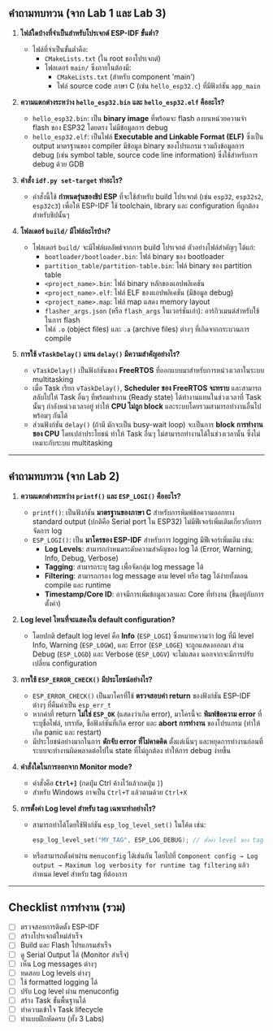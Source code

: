 ## คำถามทบทวน (จาก Lab 1 และ Lab 3)

1.  **ไฟล์ใดบ้างที่จำเป็นสำหรับโปรเจกต์ ESP-IDF ขั้นต่ำ?**
    * ไฟล์ที่จำเป็นขั้นต่ำคือ:
        * `CMakeLists.txt` (ใน root ของโปรเจกต์)
        * โฟลเดอร์ `main/` ซึ่งภายในต้องมี:
            * `CMakeLists.txt` (สำหรับ component 'main')
            * ไฟล์ source code ภาษา C (เช่น `hello_esp32.c`) ที่มีฟังก์ชัน `app_main`

2.  **ความแตกต่างระหว่าง `hello_esp32.bin` และ `hello_esp32.elf` คืออะไร?**
    * `hello_esp32.bin`: เป็น **binary image** ที่พร้อมจะ flash ลงบนหน่วยความจำ flash ของ ESP32 โดยตรง ไม่มีข้อมูลการ debug
    * `hello_esp32.elf`: เป็นไฟล์ **Executable and Linkable Format (ELF)** ซึ่งเป็น output มาตรฐานของ compiler มีข้อมูล binary ของโปรแกรม รวมถึงข้อมูลการ debug (เช่น symbol table, source code line information) ซึ่งใช้สำหรับการ debug ด้วย GDB

3.  **คำสั่ง `idf.py set-target` ทำอะไร?**
    * คำสั่งนี้ใช้ **กำหนดรุ่นของชิป ESP** ที่จะใช้สำหรับ build โปรเจกต์ (เช่น `esp32`, `esp32s2`, `esp32c3`) เพื่อให้ ESP-IDF ใช้ toolchain, library และ configuration ที่ถูกต้องสำหรับชิปนั้นๆ

4.  **โฟลเดอร์ `build/` มีไฟล์อะไรบ้าง?**
    * โฟลเดอร์ `build/` จะมีไฟล์ผลลัพธ์จากการ build โปรเจกต์ ตัวอย่างไฟล์สำคัญๆ ได้แก่:
        * `bootloader/bootloader.bin`: ไฟล์ binary ของ bootloader
        * `partition_table/partition-table.bin`: ไฟล์ binary ของ partition table
        * `<project_name>.bin`: ไฟล์ binary หลักของแอปพลิเคชัน
        * `<project_name>.elf`: ไฟล์ ELF ของแอปพลิเคชัน (มีข้อมูล debug)
        * `<project_name>.map`: ไฟล์ map แสดง memory layout
        * `flasher_args.json` (หรือ `flash_args` ในเวอร์ชันเก่า): อาร์กิวเมนต์สำหรับใช้ในการ flash
        * ไฟล์ `.o` (object files) และ `.a` (archive files) ต่างๆ ที่เกิดจากกระบวนการ compile

5.  **การใช้ `vTaskDelay()` แทน `delay()` มีความสำคัญอย่างไร?**
    * `vTaskDelay()` เป็นฟังก์ชันของ **FreeRTOS** ที่ออกแบบมาสำหรับการหน่วงเวลาในระบบ multitasking
    * เมื่อ Task เรียก `vTaskDelay()`, **Scheduler ของ FreeRTOS จะทราบ** และสามารถสลับไปให้ Task อื่นๆ ที่พร้อมทำงาน (Ready state) ได้ทำงานแทนในช่วงเวลาที่ Task นั้นๆ กำลังหน่วงเวลาอยู่ ทำให้ **CPU ไม่ถูก block** และระบบโดยรวมสามารถทำงานอื่นไปพร้อมๆ กันได้
    * ส่วนฟังก์ชัน `delay()` (ถ้ามี มักจะเป็น busy-wait loop) จะเป็นการ **block การทำงานของ CPU** โดยเปล่าประโยชน์ ทำให้ Task อื่นๆ ไม่สามารถทำงานได้ในช่วงเวลานั้น ซึ่งไม่เหมาะกับระบบ multitasking

---

## คำถามทบทวน (จาก Lab 2)

1.  **ความแตกต่างระหว่าง `printf()` และ `ESP_LOGI()` คืออะไร?**
    * `printf()`: เป็นฟังก์ชัน **มาตรฐานของภาษา C** สำหรับการพิมพ์ข้อความออกทาง standard output (ปกติคือ Serial port ใน ESP32) ไม่มีฟีเจอร์เพิ่มเติมเกี่ยวกับการจัดการ log
    * `ESP_LOGI()`: เป็น **มาโครของ ESP-IDF** สำหรับการ logging มีฟีเจอร์เพิ่มเติม เช่น:
        * **Log Levels**: สามารถกำหนดระดับความสำคัญของ log ได้ (Error, Warning, Info, Debug, Verbose)
        * **Tagging**: สามารถระบุ tag เพื่อจัดกลุ่ม log message ได้
        * **Filtering**: สามารถกรอง log message ตาม level หรือ tag ได้ง่ายทั้งตอน compile และ runtime
        * **Timestamp/Core ID**: อาจมีการเพิ่มข้อมูลเวลาและ Core ที่ทำงาน (ขึ้นอยู่กับการตั้งค่า)

2.  **Log level ไหนที่จะแสดงใน default configuration?**
    * โดยปกติ default log level คือ **Info** (`ESP_LOGI`) ซึ่งหมายความว่า log ที่มี level Info, Warning (`ESP_LOGW`), และ Error (`ESP_LOGE`) จะถูกแสดงออกมา ส่วน Debug (`ESP_LOGD`) และ Verbose (`ESP_LOGV`) จะไม่แสดง นอกจากจะมีการปรับเปลี่ยน configuration

3.  **การใช้ `ESP_ERROR_CHECK()` มีประโยชน์อย่างไร?**
    * `ESP_ERROR_CHECK()` เป็นมาโครที่ใช้ **ตรวจสอบค่า return** ของฟังก์ชัน ESP-IDF ต่างๆ ที่คืนค่าเป็น `esp_err_t`
    * หากค่าที่ return **ไม่ใช่ `ESP_OK`** (แสดงว่าเกิด error), มาโครนี้จะ **พิมพ์ข้อความ error** ที่ระบุชื่อไฟล์, บรรทัด, ชื่อฟังก์ชันที่เกิด error และ **abort การทำงาน** ของโปรแกรม (ทำให้เกิด panic และ restart)
    * มีประโยชน์อย่างมากในการ **ดักจับ error ที่ไม่คาดคิด** ตั้งแต่เนิ่นๆ และหยุดการทำงานก่อนที่ระบบจะทำงานผิดพลาดต่อไปใน state ที่ไม่ถูกต้อง ทำให้การ debug ง่ายขึ้น

4.  **คำสั่งใดในการออกจาก Monitor mode?**
    * คำสั่งคือ **`Ctrl+]`** (กดปุ่ม Ctrl ค้างไว้แล้วกดปุ่ม `]`)
    * สำหรับ Windows อาจเป็น `Ctrl+T` แล้วตามด้วย `Ctrl+X`

5.  **การตั้งค่า Log level สำหรับ tag เฉพาะทำอย่างไร?**
    * สามารถทำได้โดยใช้ฟังก์ชัน `esp_log_level_set()` ในโค้ด เช่น:
        ```c
        esp_log_level_set("MY_TAG", ESP_LOG_DEBUG); // ตั้งค่า level ของ tag "MY_TAG" เป็น Debug
        ```
    * หรือสามารถตั้งค่าผ่าน `menuconfig` ได้เช่นกัน โดยไปที่ `Component config → Log output → Maximum log verbosity for runtime tag filtering` แล้วกำหนด level สำหรับ tag ที่ต้องการ

---

## Checklist การทำงาน (รวม)

* [ ] ตรวจสอบการติดตั้ง ESP-IDF
* [ ] สร้างโปรเจกต์ใหม่สำเร็จ
* [ ] Build และ Flash โปรแกรมสำเร็จ
* [ ] ดู Serial Output ได้ (Monitor สำเร็จ)
* [ ] เห็น Log messages ต่างๆ
* [ ] ทดสอบ Log levels ต่างๆ
* [ ] ใช้ formatted logging ได้
* [ ] ปรับ Log level ผ่าน menuconfig
* [ ] สร้าง Task ขั้นพื้นฐานได้
* [ ] ทำความเข้าใจ Task lifecycle
* [ ] ทำแบบฝึกหัดครบ (ทั้ง 3 Labs)